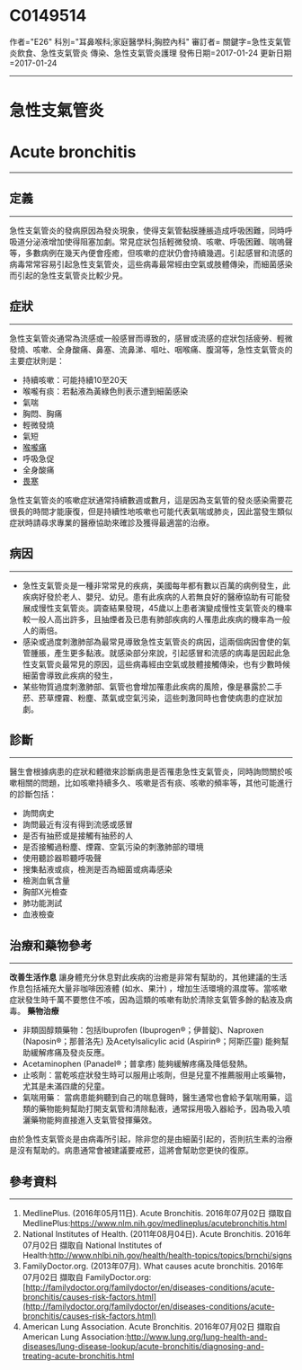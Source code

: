 # C0149514
作者="E26" 
科別="耳鼻喉科;家庭醫學科;胸腔內科"
審訂者=
關鍵字=急性支氣管炎飲食、急性支氣管炎 傳染、急性支氣管炎護理
發佈日期=2017-01-24
更新日期=2017-01-24

----------
# 急性支氣管炎
# Acute bronchitis
----------
## 定義
----------

急性支氣管炎的發病原因為發炎現象，使得支氣管黏膜腫脹造成呼吸困難，同時呼吸道分泌液增加使得阻塞加劇。常見症狀包括輕微發燒、咳嗽、呼吸困難、喘嗚聲等，多數病例在幾天內便會痊癒，但咳嗽的症狀仍會持續幾週。引起感冒和流感的病毒常常容易引起急性支氣管炎，這些病毒最常經由空氣或肢體傳染，而細菌感染而引起的急性支氣管炎比較少見。

## 症狀
----------

急性支氣管炎通常為流感或一般感冒而導致的，感冒或流感的症狀包括疲勞、輕微發燒、咳嗽、全身酸痛、鼻塞、流鼻涕、嘔吐、咽喉痛、腹瀉等，急性支氣管炎的主要症狀則是：

- 持續咳嗽：可能持續10至20天
- 喉嚨有痰：若黏液為黃綠色則表示遭到細菌感染
- 氣喘
- 胸悶、胸痛
- 輕微發燒
- 氣短
- [喉嚨痛](C0242429)
- 呼吸急促
- 全身酸痛
- [畏寒](C0085594)

急性支氣管炎的咳嗽症狀通常持續數週或數月，這是因為支氣管的發炎感染需要花很長的時間才能康復，但是持續性地咳嗽也可能代表氣喘或肺炎，因此當發生類似症狀時請尋求專業的醫療協助來確診及獲得最適當的治療。

## 病因
----------
- 急性支氣管炎是一種非常常見的疾病，美國每年都有數以百萬的病例發生，此疾病好發於老人、嬰兒、幼兒。患有此疾病的人若無良好的醫療協助有可能發展成慢性支氣管炎。調查結果發現，45歲以上患者演變成慢性支氣管炎的機率較一般人高出許多，且抽煙者及已患有肺部疾病的人罹患此疾病的機率為一般人的兩倍。
- 感染或過度刺激肺部為最常見導致急性支氣管炎的病因，這兩個病因會使的氣管腫脹，產生更多黏液。就感染部分來說，引起感冒和流感的病毒是因起此急性支氣管炎最常見的原因，這些病毒經由空氣或肢體接觸傳染，也有少數時候細菌會導致此疾病的發生，
- 某些物質過度刺激肺部、氣管也會增加罹患此疾病的風險，像是暴露於二手菸、菸草煙霧、粉塵、蒸氣或空氣污染，這些刺激同時也會使病患的症狀加劇。
## 診斷
----------

醫生會根據病患的症狀和體徵來診斷病患是否罹患急性支氣管炎，同時詢問關於咳嗽相關的問題，比如咳嗽持續多久、咳嗽是否有痰、咳嗽的頻率等，其他可能進行的診斷包括：

- 詢問病史
- 詢問最近有沒有得到流感或感冒
- 是否有抽菸或是接觸有抽菸的人
- 是否接觸過粉塵、煙霧、空氣污染的刺激肺部的環境
- 使用聽診器聆聽呼吸聲
- 搜集黏液或痰，檢測是否為細菌或病毒感染
- 檢測血氧含量
- 胸部X光檢查
- 肺功能測試
- 血液檢查
## 治療和藥物參考
----------

**改善生活作息**
讓身體充分休息對此疾病的治癒是非常有幫助的，其他建議的生活作息包括補充大量非咖啡因液體 (如水、果汁) ，增加生活環境的濕度等。當咳嗽症狀發生時千萬不要憋住不咳，因為這類的咳嗽有助於清除支氣管多餘的黏液及病毒。
**藥物治療**

- 非類固醇類藥物：包括Ibuprofen (Ibuprogen®；伊普錠)、Naproxen (Naposin®；那普洛先) 及Acetylsalicylic acid (Aspirin®；阿斯匹靈) 能夠幫助緩解疼痛及發炎反應。
- Acetaminophen (Panadel®；普拿疼) 能夠緩解疼痛及降低發熱。
- 止咳劑：當乾咳症狀發生時可以服用止咳劑，但是兒童不推薦服用止咳藥物，尤其是未滿四歲的兒童。
- 氣喘用藥： 當病患能夠聽到自己的喘息聲時，醫生通常也會給予氣喘用藥，這類的藥物能夠幫助打開支氣管和清除黏液，通常採用吸入器給予，因為吸入噴灑藥物能夠直接進入支氣管發揮藥效。

由於急性支氣管炎是由病毒所引起，除非您的是由細菌引起的，否則抗生素的治療是沒有幫助的。病患通常會被建議要戒菸，這將會幫助您更快的復原。

## 參考資料
----------
1. MedlinePlus. (2016年05月11日). Acute Bronchitis. 2016年07月02日 擷取自 MedlinePlus:https://www.nlm.nih.gov/medlineplus/acutebronchitis.html
2. National Institutes of Health. (2011年08月04日). Acute Bronchitis. 2016年07月02日 擷取自 National Institutes of Health:http://www.nhlbi.nih.gov/health/health-topics/topics/brnchi/signs
3. FamilyDoctor.org. (2013年07月). What causes acute bronchitis. 2016年07月02日 擷取自 FamilyDoctor.org:[http://familydoctor.org/familydoctor/en/diseases-conditions/acute-bronchitis/causes-risk-factors.html](http://familydoctor.org/familydoctor/en/diseases-conditions/acute-bronchitis/causes-risk-factors.html)
4. American Lung Association. Acute Bronchitis. 2016年07月02日 擷取自 American Lung Association:http://www.lung.org/lung-health-and-diseases/lung-disease-lookup/acute-bronchitis/diagnosing-and-treating-acute-bronchitis.html

